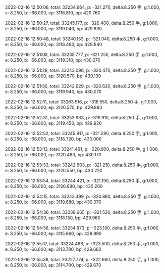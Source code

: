 2022-02-16 12:50:06, total: 33234.664, p: -321.270, delta:8.250 手, g:1.000, e: 8.250, b: -66.000, ep: 3116.810, bp: 429.760

2022-02-16 12:50:27, total: 33245.177, p: -320.400, delta:8.250 手, g:1.000, e: 8.250, b: -66.000, ep: 3119.040, bp: 429.930

2022-02-16 12:50:48, total: 33240.153, p: -321.040, delta:8.250 手, g:1.000, e: 8.250, b: -66.000, ep: 3118.480, bp: 429.940

2022-02-16 12:51:08, total: 33235.777, p: -321.250, delta:8.250 手, g:1.000, e: 8.250, b: -66.000, ep: 3119.310, bp: 430.070

2022-02-16 12:51:29, total: 33243.098, p: -320.470, delta:8.250 手, g:1.000, e: 8.250, b: -66.000, ep: 3120.570, bp: 430.130

2022-02-16 12:51:50, total: 33242.629, p: -320.620, delta:8.250 手, g:1.000, e: 8.250, b: -66.000, ep: 3119.940, bp: 430.070

2022-02-16 12:52:11, total: 33263.516, p: -318.550, delta:8.250 手, g:1.000, e: 8.250, b: -66.000, ep: 3120.570, bp: 429.890

2022-02-16 12:52:31, total: 33253.933, p: -319.910, delta:8.250 手, g:1.000, e: 8.250, b: -66.000, ep: 3119.450, bp: 429.920

2022-02-16 12:52:52, total: 33245.917, p: -321.280, delta:8.250 手, g:1.000, e: 8.250, b: -66.000, ep: 3118.720, bp: 430.000

2022-02-16 12:53:13, total: 33241.491, p: -320.900, delta:8.250 手, g:1.000, e: 8.250, b: -66.000, ep: 3120.460, bp: 430.170

2022-02-16 12:53:33, total: 33242.603, p: -321.210, delta:8.250 手, g:1.000, e: 8.250, b: -66.000, ep: 3120.550, bp: 430.220

2022-02-16 12:53:54, total: 33244.421, p: -321.190, delta:8.250 手, g:1.000, e: 8.250, b: -66.000, ep: 3120.890, bp: 430.260

2022-02-16 12:54:15, total: 33243.399, p: -320.880, delta:8.250 手, g:1.000, e: 8.250, b: -66.000, ep: 3119.680, bp: 430.070

2022-02-16 12:54:36, total: 33238.665, p: -321.530, delta:8.250 手, g:1.000, e: 8.250, b: -66.000, ep: 3118.150, bp: 429.960

2022-02-16 12:54:56, total: 33234.873, p: -323.160, delta:8.250 手, g:1.000, e: 8.250, b: -66.000, ep: 3115.960, bp: 429.890

2022-02-16 12:55:17, total: 33224.466, p: -323.500, delta:8.250 手, g:1.000, e: 8.250, b: -66.000, ep: 3113.780, bp: 429.660

2022-02-16 12:55:38, total: 33227.774, p: -322.660, delta:8.250 手, g:1.000, e: 8.250, b: -66.000, ep: 3114.700, bp: 429.670